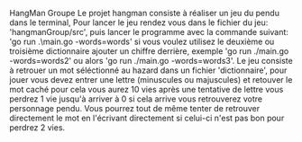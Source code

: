 HangMan Groupe
Le projet hangman consiste à réaliser un jeu du pendu dans le terminal,
Pour lancer le jeu rendez vous dans le fichier du jeu: 'hangmanGroup/src',
puis lancer le programme avec la commande suivant: 'go run .\main.go -words=words'
si vous voulez utilisez le deuxième ou troisième dictionnaire ajouter un chiffre derrière, exemple 'go run ./main.go -words=words2' 
ou alors 'go run ./main.go -words=words3'.
Le jeu consiste à retrouer un mot séléctionné au hazard dans un fichier 'dictionnaire', pour jouer vous devez entrer une lettre (minuscules ou majuscules) 
et retouver le mot caché pour cela vous aurez 10 vies après une tentative de lettre vous perdrez 1 vie jusqu'à arriver à 0 si cela arrive vous retrouverez 
votre personnage pendu.
Vous pourrez tout de même tenter de retrouver directement le mot en l'écrivant directement si celui-ci n'est pas bon pour perdrez 2 vies.
